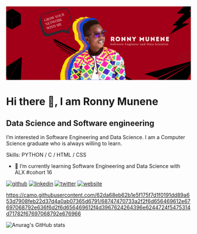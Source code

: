 ![Data Science and Software engineering](https://github.com/The-alpha-male/The-alpha-male/blob/main/Ronny%20Banner.jpg)

# Hi there 👋, I am Ronny Munene
## Data Science and Software engineering

I’m interested in Software Engineering and Data Science. I am a Computer Science graduate who is always willing to learn.

Skills: PYTHON / C / HTML / CSS

- 🌱 I’m currently learning Software Engineering and Data Science with ALX #cohort 16



[<img src='https://cdn.jsdelivr.net/npm/simple-icons@3.0.1/icons/github.svg' alt='github' height='40'>](https://github.com/The-alpha-male)  [<img src='https://cdn.jsdelivr.net/npm/simple-icons@3.0.1/icons/linkedin.svg' alt='linkedin' height='40'>](https://www.linkedin.com/in/ronny-munene/)  [<img src='https://cdn.jsdelivr.net/npm/simple-icons@3.0.1/icons/twitter.svg' alt='twitter' height='40'>](https://twitter.com/RonnyMunene4)  [<img src='https://cdn.jsdelivr.net/npm/simple-icons@3.0.1/icons/icloud.svg' alt='website' height='40'>](https://flowcv.me/ronnymunene)  


https://camo.githubusercontent.com/62da68eb62b1e5f175f7d1f0191dd89a653d7908feb22d37d4a0ab07365d6791/68747470733a2f2f6d656469612e67697068792e636f6d2f6d656469612f4d3967624264396e6244724f5475314d71782f67697068792e676966





![Anurag's GitHub stats](https://github-readme-stats.vercel.app/api?username=The-alpha-male&theme=dark&show_icons=true)

